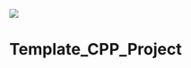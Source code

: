 ![](https://travis-ci.org/DarthBarada/Template_CPP_Project.svg?branch=master)
# Template_CPP_Project
